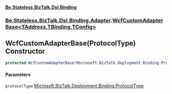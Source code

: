 #### [Be.Stateless.BizTalk.Dsl.Binding](README.md 'README')
### [Be.Stateless.BizTalk.Dsl.Binding.Adapter](Be.Stateless.BizTalk.Dsl.Binding.Adapter.md 'Be.Stateless.BizTalk.Dsl.Binding.Adapter').[WcfCustomAdapterBase&lt;TAddress,TBinding,TConfig&gt;](WcfCustomAdapterBase_TAddress,TBinding,TConfig_.md 'Be.Stateless.BizTalk.Dsl.Binding.Adapter.WcfCustomAdapterBase<TAddress,TBinding,TConfig>')

## WcfCustomAdapterBase(ProtocolType) Constructor

```csharp
protected WcfCustomAdapterBase(Microsoft.BizTalk.Deployment.Binding.ProtocolType protocolType);
```
#### Parameters

<a name='Be.Stateless.BizTalk.Dsl.Binding.Adapter.WcfCustomAdapterBase_TAddress,TBinding,TConfig_.WcfCustomAdapterBase(Microsoft.BizTalk.Deployment.Binding.ProtocolType).protocolType'></a>

`protocolType` [Microsoft.BizTalk.Deployment.Binding.ProtocolType](https://docs.microsoft.com/en-us/dotnet/api/Microsoft.BizTalk.Deployment.Binding.ProtocolType 'Microsoft.BizTalk.Deployment.Binding.ProtocolType')